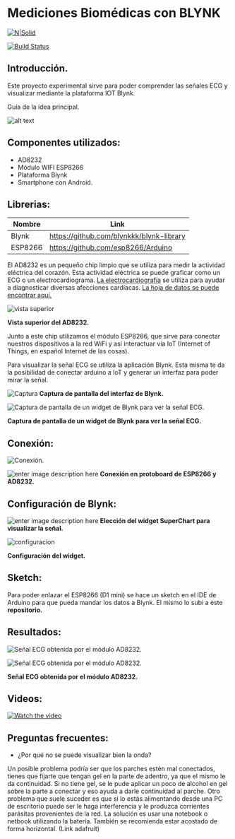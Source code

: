 # Mediciones Biomédicas con BLYNK

[![N|Solid](https://cldup.com/dTxpPi9lDf.thumb.png)](https://nodesource.com/products/nsolid)

[![Build Status](https://travis-ci.org/joemccann/dillinger.svg?branch=master)](https://travis-ci.org/joemccann/dillinger)


## Introducción.

Este proyecto experimental sirve para poder comprender las señales ECG y visualizar mediante la plataforma IOT Blynk.

Guía de la idea principal.

![alt text](https://github.com/pablolezcano/Mediciones-Biom-dicas-con-la-plataforma-IOT-Blynk/blob/master/imagenes/guia.jpg)


## Componentes utilizados:

- AD8232
- Módulo WIFI ESP8266
- Plataforma Blynk
- Smartphone con Android.

## Librerias:

| Nombre | Link |
| ------ | ------ |
| Blynk | https://github.com/blynkkk/blynk-library |
| ESP8266 | https://github.com/esp8266/Arduino |



El AD8232 es un pequeño chip limpio que se utiliza para medir la actividad eléctrica del corazón. Esta actividad eléctrica se puede graficar como un ECG o un electrocardiograma. [La electrocardiografía](http://www.google.com/url?q=http%3A%2F%2Fen.wikipedia.org%2Fwiki%2FElectrocardiography&sa=D&sntz=1&usg=AFQjCNFkfQENaNwNmE8lPuLXEWowH2vmDw) se utiliza para ayudar a diagnosticar diversas afecciones cardíacas. [La hoja de datos se puede encontrar aquí.](https://www.google.com/url?q=https%3A%2F%2Fcdn.sparkfun.com%2Fdatasheets%2FSensors%2FBiometric%2FAD8232.pdf&sa=D&sntz=1&usg=AFQjCNHg88_nHpAuxrkuqW3gXtkZb-oQyA)

![vista superior](https://github.com/pablolezcano/Mediciones-Biom-dicas-con-la-plataforma-IOT-Blynk/blob/master/imagenes/senbio00405_0322222.jpg)

**Vista superior del AD8232.**


Junto a este chip utilizamos el módulo ESP8266, que sirve para conectar nuestros dispositivos a la red WiFi y así interactuar vía IoT (Internet of Things, en español Internet de las cosas).

Para visualizar la señal ECG se utiliza la aplicación Blynk. Esta misma te da la posibilidad de conectar arduino a IoT y generar un interfaz para poder mirar la señal.

![Captura](https://github.com/pablolezcano/Mediciones-Biom-dicas-con-la-plataforma-IOT-Blynk/blob/master/imagenes/Imagen1.jpg)
**Captura de pantalla del interfaz de Blynk.**

![Captura de pantalla de un widget de Blynk para ver la señal ECG.](https://github.com/pablolezcano/Mediciones-Biom-dicas-con-la-plataforma-IOT-Blynk/blob/master/imagenes/Imagen2.jpg)

**Captura de pantalla de un widget de Blynk para ver la señal ECG.**


## Conexión:

![Conexión.](https://github.com/pablolezcano/Mediciones-Biom-dicas-con-la-plataforma-IOT-Blynk/blob/master/imagenes/diagrama-wemosd1-ad8232.jpg)

![enter image description here](https://github.com/pablolezcano/Mediciones-Biom-dicas-con-la-plataforma-IOT-Blynk/blob/master/imagenes/Imagen7.jpg)
**Conexión en protoboard de ESP8266 y AD8232.**

## Configuración de Blynk:

![enter image description here](https://github.com/pablolezcano/Mediciones-Biom-dicas-con-la-plataforma-IOT-Blynk/blob/master/imagenes/Imagen1.jpg)
**Elección del widget SuperChart para visualizar la señal.**

![configuracion](https://github.com/pablolezcano/Mediciones-Biom-dicas-con-la-plataforma-IOT-Blynk/blob/master/imagenes/Imagen2.jpg)

**Configuración del widget.**


## Sketch:
Para poder enlazar el ESP8266 (D1 mini) se hace un sketch en el IDE de Arduino para que pueda mandar los datos a Blynk.
El mismo lo subí a este **repositorio.** 

## Resultados:

![Señal ECG obtenida por el módulo AD8232.](https://github.com/pablolezcano/Mediciones-Biom-dicas-con-la-plataforma-IOT-Blynk/blob/master/imagenes/Imagen4.jpg)

![Señal ECG obtenida por el módulo AD8232.](https://github.com/pablolezcano/Mediciones-Biom-dicas-con-la-plataforma-IOT-Blynk/blob/master/imagenes/Imagen3.jpg)

**Señal ECG obtenida por el módulo AD8232.**

## Videos:


[![Watch the video](https://github.com/pablolezcano/Mediciones-Biom-dicas-con-la-plataforma-IOT-Blynk/blob/master/imagenes/reproductor-youtube-diseno-plano_23-2147837761~2.jpg)](https://drive.google.com/file/d/1QLu-7aLiRvvh0Hy2KowzTReqTFM5gfuV/view?usp=drivesdk)

## Preguntas frecuentes:
- ¿Por qué no se puede visualizar bien la onda?

 Un posible problema podría ser que los parches estén mal conectados, tienes que fijarte que tengan gel en la parte de adentro, ya que el mismo le da continuidad. Si no tiene gel, se le pude aplicar un poco de alcohol en gel sobre la parte a conectar y eso ayuda a darle continuidad al parche.
 Otro problema que suele suceder es que si lo estás alimentando desde una PC de escritorio puede ser le haga interferencia y le produzca corrientes parásitas provenientes de la red. La solución es usar una notebook o netbook utilizando la batería. También se recomienda estar acostado de forma horizontal. (Link adafruit)



